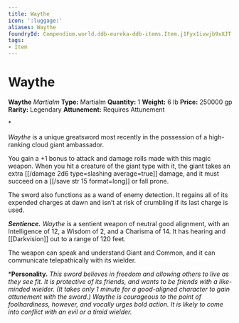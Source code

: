 ```yaml
---
title: Waythe
icon: ':luggage:'
aliases: Waythe
foundryId: Compendium.world.ddb-eureka-ddb-items.Item.j1Fyx1ivwjb9xXJT
tags:
- Item
---
```


# Waythe

**Waythe**
_Martialm_
**Type:** Martialm
**Quantity:** 1
**Weight:** 6 lb
**Price:** 250000 gp
**Rarity:** Legendary
**Attunement:** Requires Attunement

*<p>*Waythe* is a unique greatsword most recently in the possession of a high-ranking cloud giant ambassador.

You gain a +1 bonus to attack and damage rolls made with this magic weapon. When you hit a creature of the giant type with it, the giant takes an extra  [[/damage 2d6 type=slashing average=true]] damage, and it must succeed on a [[/save str 15 format=long]] or fall prone.

The sword also functions as a wand of enemy detection. It regains all of its expended charges at dawn and isn’t at risk of crumbling if its last charge is used.

***Sentience.** Waythe* is a sentient weapon of neutral good alignment, with an Intelligence of 12, a Wisdom of 2, and a Charisma of 14. It has hearing and [[Darkvision]] out to a range of 120 feet.

The weapon can speak and understand Giant and Common, and it can communicate telepathically with its wielder.

***Personality.** *This sword believes in freedom and allowing others to live as they see fit. It is protective of its friends, and wants to be friends with a like-minded wielder. (It takes only 1 minute for a good-aligned character to gain attunement with the sword.) *Waythe* is courageous to the point of foolhardiness, however, and vocally urges bold action. It is likely to come into conflict with an evil or a timid wielder.</p>*